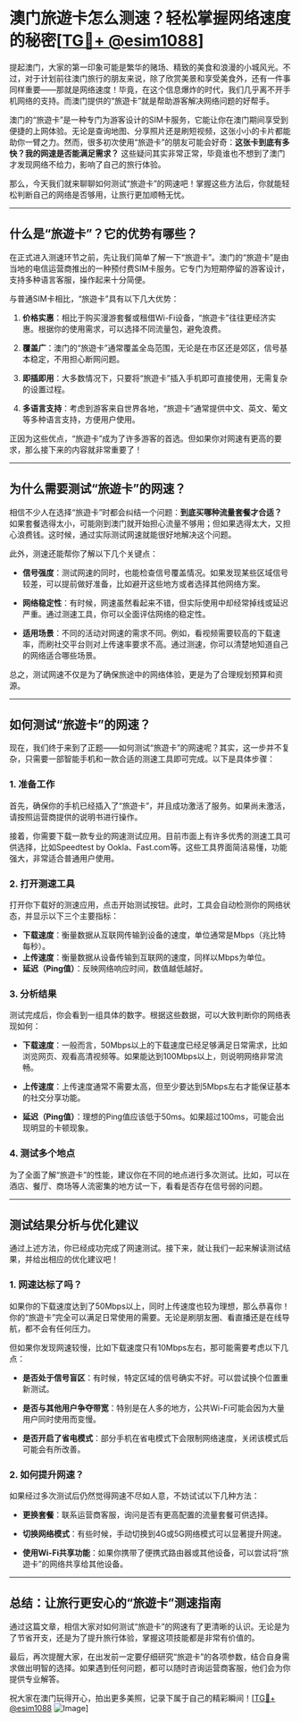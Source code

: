 # 澳门旅遊卡怎么测速？轻松掌握网络速度的秘密[[TG💪+ @esim1088](https://t.me/s/esim1088)]

提起澳门，大家的第一印象可能是繁华的赌场、精致的美食和浪漫的小城风光。不过，对于计划前往澳门旅行的朋友来说，除了欣赏美景和享受美食外，还有一件事同样重要——那就是网络速度！毕竟，在这个信息爆炸的时代，我们几乎离不开手机网络的支持。而澳门提供的“旅遊卡”就是帮助游客解决网络问题的好帮手。

澳门的“旅遊卡”是一种专门为游客设计的SIM卡服务，它能让你在澳门期间享受到便捷的上网体验。无论是查询地图、分享照片还是刷短视频，这张小小的卡片都能助你一臂之力。然而，很多初次使用“旅遊卡”的朋友可能会好奇：**这张卡到底有多快？我的网速是否能满足需求？** 这些疑问其实非常正常，毕竟谁也不想到了澳门才发现网络不给力，影响了自己的旅行体验。

那么，今天我们就来聊聊如何测试“旅遊卡”的网速吧！掌握这些方法后，你就能轻松判断自己的网络是否够用，让旅行更加顺畅无忧。

---

## **什么是“旅遊卡”？它的优势有哪些？**

在正式进入测速环节之前，先让我们简单了解一下“旅遊卡”。澳门的“旅遊卡”是由当地的电信运营商推出的一种预付费SIM卡服务。它专门为短期停留的游客设计，支持多种语言客服，操作起来十分简便。

与普通SIM卡相比，“旅遊卡”具有以下几大优势：

1. **价格实惠**：相比于购买漫游套餐或租借Wi-Fi设备，“旅遊卡”往往更经济实惠。根据你的使用需求，可以选择不同流量包，避免浪费。
   
2. **覆盖广**：澳门的“旅遊卡”通常覆盖全岛范围，无论是在市区还是郊区，信号基本稳定，不用担心断网问题。
   
3. **即插即用**：大多数情况下，只要将“旅遊卡”插入手机即可直接使用，无需复杂的设置过程。
   
4. **多语言支持**：考虑到游客来自世界各地，“旅遊卡”通常提供中文、英文、葡文等多种语言支持，方便用户使用。

正因为这些优点，“旅遊卡”成为了许多游客的首选。但如果你对网速有更高的要求，那么接下来的内容就非常重要了！

---

## **为什么需要测试“旅遊卡”的网速？**

相信不少人在选择“旅遊卡”时都会纠结一个问题：**到底买哪种流量套餐才合适？** 如果套餐选得太小，可能刚到澳门就开始担心流量不够用；但如果选得太大，又担心浪费钱。这时候，通过实际测试网速就能很好地解决这个问题。

此外，测速还能帮你了解以下几个关键点：
- **信号强度**：测试网速的同时，也能检查信号覆盖情况。如果发现某些区域信号较差，可以提前做好准备，比如避开这些地方或者选择其他网络方案。
  
- **网络稳定性**：有时候，网速虽然看起来不错，但实际使用中却经常掉线或延迟严重。通过测速工具，你可以全面评估网络的稳定性。
  
- **适用场景**：不同的活动对网速的需求不同。例如，看视频需要较高的下载速率，而刷社交平台则对上传速率要求不高。通过测速，你可以清楚地知道自己的网络适合哪些场景。

总之，测试网速不仅是为了确保旅途中的网络体验，更是为了合理规划预算和资源。

---

## **如何测试“旅遊卡”的网速？**

现在，我们终于来到了正题——如何测试“旅遊卡”的网速呢？其实，这一步并不复杂，只需要一部智能手机和一款合适的测速工具即可完成。以下是具体步骤：

### **1. 准备工作**
首先，确保你的手机已经插入了“旅遊卡”，并且成功激活了服务。如果尚未激活，请按照运营商提供的说明书进行操作。

接着，你需要下载一款专业的网速测试应用。目前市面上有许多优秀的测速工具可供选择，比如Speedtest by Ookla、Fast.com等。这些工具界面简洁易懂，功能强大，非常适合普通用户使用。

### **2. 打开测速工具**
打开你下载好的测速应用，点击开始测试按钮。此时，工具会自动检测你的网络状态，并显示以下三个主要指标：

- **下载速度**：衡量数据从互联网传输到设备的速度，单位通常是Mbps（兆比特每秒）。
- **上传速度**：衡量数据从设备传输到互联网的速度，同样以Mbps为单位。
- **延迟（Ping值）**：反映网络响应时间，数值越低越好。

### **3. 分析结果**
测试完成后，你会看到一组具体的数字。根据这些数据，可以大致判断你的网络表现如何：

- **下载速度**：一般而言，50Mbps以上的下载速度已经足够满足日常需求，比如浏览网页、观看高清视频等。如果能达到100Mbps以上，则说明网络非常流畅。
  
- **上传速度**：上传速度通常不需要太高，但至少要达到5Mbps左右才能保证基本的社交分享功能。

- **延迟（Ping值）**：理想的Ping值应该低于50ms。如果超过100ms，可能会出现明显的卡顿现象。

### **4. 测试多个地点**
为了全面了解“旅遊卡”的性能，建议你在不同的地点进行多次测试。比如，可以在酒店、餐厅、商场等人流密集的地方试一下，看看是否存在信号弱的问题。

---

## **测试结果分析与优化建议**

通过上述方法，你已经成功完成了网速测试。接下来，就让我们一起来解读测试结果，并给出相应的优化建议吧！

### **1. 网速达标了吗？**
如果你的下载速度达到了50Mbps以上，同时上传速度也较为理想，那么恭喜你！你的“旅遊卡”完全可以满足日常使用的需要。无论是刷朋友圈、看直播还是在线导航，都不会有任何压力。

但如果你发现网速较慢，比如下载速度只有10Mbps左右，那可能需要考虑以下几点：

- **是否处于信号盲区**：有时候，特定区域的信号确实不好。可以尝试换个位置重新测试。
  
- **是否与其他用户争夺带宽**：特别是在人多的地方，公共Wi-Fi可能会因为大量用户同时使用而变慢。

- **是否开启了省电模式**：部分手机在省电模式下会限制网络速度，关闭该模式后可能会有所改善。

### **2. 如何提升网速？**
如果经过多次测试后仍然觉得网速不尽如人意，不妨试试以下几种方法：

- **更换套餐**：联系运营商客服，询问是否有更高配置的流量套餐可供选择。
  
- **切换网络模式**：有些时候，手动切换到4G或5G网络模式可以显著提升网速。
  
- **使用Wi-Fi共享功能**：如果你携带了便携式路由器或其他设备，可以尝试将“旅遊卡”的网络共享给其他设备。

---

## **总结：让旅行更安心的“旅遊卡”测速指南**

通过这篇文章，相信大家对如何测试“旅遊卡”的网速有了更清晰的认识。无论是为了节省开支，还是为了提升旅行体验，掌握这项技能都是非常有价值的。

最后，再次提醒大家，在出发前一定要仔细研究“旅遊卡”的各项参数，结合自身需求做出明智的选择。如果遇到任何问题，都可以随时咨询运营商客服，他们会为你提供专业解答。

祝大家在澳门玩得开心，拍出更多美照，记录下属于自己的精彩瞬间！[[TG💪+ @esim1088](https://t.me/s/esim1088) ![Image](https://i.postimg.cc/4NQfJmqS/Snipaste-2025-05-13-00-14-12.png)]